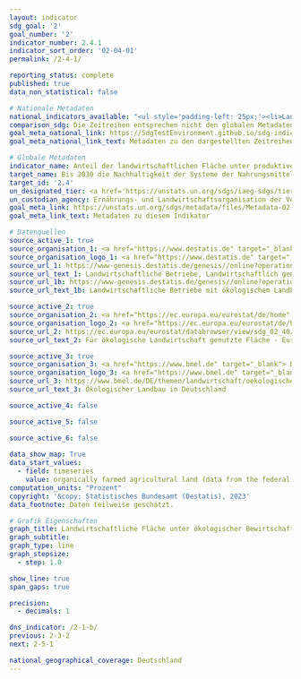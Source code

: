 ```yaml
---
layout: indicator    
sdg_goal: '2'    
goal_number: '2'    
indicator_number: 2.4.1    
indicator_sort_order: '02-04-01'    
permalink: /2-4-1/    

reporting_status: complete    
published: true    
data_non_statistical: false    

# Nationale Metadaten    
national_indicators_available: "<ul style='padding-left: 25px;'><li>Landwirtschaftliche Fläche unter ökologischer Bewirtschaftung (Daten des Statistischen Bundesamtes)</li> <li> Landwirtschaftliche Fläche unter ökologischer Bewirtschaftung (Daten des BMEL)</li></ul>"    
comparison_sdg: Die Zeitreihen entsprechen nicht den globalen Metadaten, bieten aber zusätzliche Informationen.    
goal_meta_national_link: https://SdgTestEnvironment.github.io/sdg-indicators/public/Meta/2.4.1.pdf
goal_meta_national_link_text: Metadaten zu den dargestellten Zeitreihen    

# Globale Metadaten    
indicator_name: Anteil der landwirtschaftlichen Fläche unter produktiver und nachhaltiger landwirtschaftlicher Bewirtschaftung    
target_name: Bis 2030 die Nachhaltigkeit der Systeme der Nahrungsmittelproduktion sicherstellen und resiliente landwirtschaftliche Methoden anwenden, die die Produktivität und den Ertrag steigern, zur Erhaltung der Ökosysteme beitragen, die Anpassungsfähigkeit an Klimaänderungen, extreme Wetterereignisse, Dürren, Überschwemmungen und andere Katastrophen erhöhen und die Flächen- und Bodenqualität schrittweise verbessern    
target_id: '2.4'    
un_designated_tier: <a href='https://unstats.un.org/sdgs/iaeg-sdgs/tier-classification/' title='Klicken Sie hier um weitere Informationen zur UN-Tier-Klassifikation zu erhalten.'  target='_blank'>Tier II</a>    
un_custodian_agency: Ernährungs- und Landwirtschaftsorganisation der Vereinten Nationen (FAO)    
goal_meta_link: https://unstats.un.org/sdgs/metadata/files/Metadata-02-04-01.pdf    
goal_meta_link_text: Metadaten zu diesem Indikator        

# Datenquellen
source_active_1: true
source_organisation_1: <a href="https://www.destatis.de" target="_blank"> Statistisches Bundesamt (Destatis) </a>
source_organisation_logo_1: <a href="https://www.destatis.de" target="_blank"><img src="https://g205sdgs.github.io/sdg-indicators/public/OrgImgDe/destatis.png" alt="Logo destatis" style="height:60px; width:148px"/></a>
source_url_1: https://www-genesis.destatis.de/genesis//online?operation=table&code=41271-0001&bypass=true&language=de
source_url_text_1: Landwirtschaftliche Betriebe, Landwirtschaftlich genutzte Fläche – GENESIS online 41271-0001
source_url_1b: https://www-genesis.destatis.de/genesis//online?operation=table&code=41141-0007&bypass=true&language=de
source_url_text_1b: Landwirtschaftliche Betriebe mit ökologischem Landbau, Fläche, Ökologisch bewirtschaftete Fläche – GENESIS online 41141-0007

source_active_2: true
source_organisation_2: <a href="https://ec.europa.eu/eurostat/de/home" target="_blank"> Statisches Amt der Europäischen Union (Eurostat) </a>
source_organisation_logo_2: <a href="https://ec.europa.eu/eurostat/de/home" target="_blank"><img src="https://g205sdgs.github.io/sdg-indicators/public/OrgImgDe/eurostat.png" alt="Logo eurostat" style="height:60px; width:148px"/></a>
source_url_2: https://ec.europa.eu/eurostat/databrowser/view/sdg_02_40/default/table?lang=de
source_url_text_2: Für ökologische Landwirtschaft genutzte Fläche - Eurostat Tabelle [sdg_02_40]

source_active_3: true
source_organisation_3: <a href="https://www.bmel.de" target="_blank"> Bundesministerium für Ernährung und Landwirtschaft (BMEL) </a>
source_organisation_logo_3: <a href="https://www.bmel.de" target="_blank"><img src="https://g205sdgs.github.io/sdg-indicators/public/OrgImgDe/bmel.png" alt="Logo bmel" style="height:60px; width:148px"/></a>
source_url_3: https://www.bmel.de/DE/themen/landwirtschaft/oekologischer-landbau/oekologischer-landbau-deutschland.html
source_url_text_3: Ökologischer Landbau in Deutschland

source_active_4: false

source_active_5: false

source_active_6: false
    
data_show_map: True    
data_start_values: 
  - field: timeseries
    value: organically farmed agricultural land (data from the federal statistical office)    
computation_units: "Prozent"    
copyright: '&copy; Statistisches Bundesamt (Destatis), 2023'    
data_footnote: Daten teilweise geschätzt.    

# Grafik Eigenschaften    
graph_title: Landwirtschaftliche Fläche unter ökologischer Bewirtschaftung
graph_subtitle:     
graph_type: line
graph_stepsize: 
  - step: 1.0    

show_line: true
span_gaps: true

precision:
  - decimals: 1    

dns_indicator: /2-1-b/
previous: 2-3-2    
next: 2-5-1    

national_geographical_coverage: Deutschland    
---
```


<span></span>